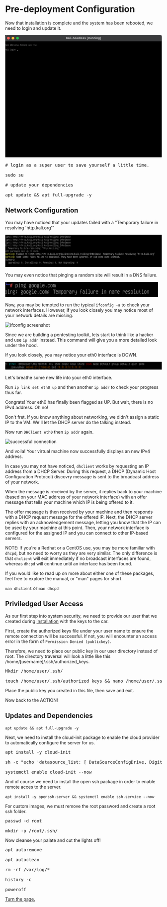 # Pre-deployment Configuration

Now that installation is complete and the system has been rebooted, we need to login and update it.

![Login](/Images/Predeployment/Login.png)

<pre>
# login as a super user to save yourself a little time.

sudo su

# update your dependencies

apt update && apt full-upgrade -y
</pre>

## Network Configuration

You may have noticed that your updates failed with a "Temporary failure in resolving 'http.kali.org'"

![failed resolution](/Images/Predeployment/Failure_resolving.png)

You may even notice that pinging a random site will result in a DNS failure.

![failed ping](/Images/Predeployment/failed_ping.png)

Now, you may be tempted to run the typical `ifconfig -a` to check your network interfaces. However, if you look closely you may notice most of your network details are missing.

![ifconfig screenshot]()

Since we are building a pentesting toolkit, lets start to think like a hacker and use `ip addr` instead. This command will give you a more detailed look under the hood. 

If you look closely, you may notice your eth0 interface is DOWN.

![eth0 down](/Images/Predeployment/eth0_down.png)

Let's breathe some new life into your eth0 interface.

Run `ip link set eth0 up` and then another `ip addr` to check your progress thus far.

Congrats! Your eth0 has finally been flagged as UP. But wait, there is no IPv4 address. Oh no!

Don't fret. If you know anything about networking, we didn't assign a static IP to the VM. We'll let the DHCP server do the talking instead.

Now run `DHClient eth0` then `ip addr` again.

![successful connection]()

And voila! Your virtual machine now successfully displays an new IPv4 address.

In case you may not have noticed, `dhclient` works by requesting an IP address from a DHCP Server. During this request, a DHCP (Dynamic Host Configuration Protocol) discovry message is sent to the broadcast address of your network.

When the message is received by the server, it replies back to your machine (based on your MAC address of your network interface) with an offer message that tells your machine which IP is being offered to it.

The offer message is then received by your machine and then responds with a DHCP request message for the offered IP.  Next, the DHCP server replies with an acknowledgement message, letting you know that the IP can be used by your machine at this point. Then, your network interface is configured for the assigned IP and you can connect to other IP-based servers.

NOTE: If you're a Redhat or a CentOS use, you may be more familiar with `dhcpd`, but no need to worry as they are very similar. The only difference is that `dhclient` will exit immediately if no broadcast interfaces are found, whereas `dhcpd` will continue until an interface has been found.

If you would like to read up on more about either one of these packages, feel free to explore the manual, or "man" pages for short.

`man dhclient` or `man dhcpd`

## Priviledged User Access

As our first step into system security, we need to provide our user that we created during [installation](installing-kali-linux.md) with the keys to the car. 

First, create the authorized keys file under your user name to ensure the remote connection will be successful. If not, you will encounter an access error in the form of `Permission Denied (publickey)`.

Therefore, we need to place our public key in our user directory instead of root. The directory traversal will look a little like this /home/[username]/.ssh/authorized_keys. 

<pre>
Mkdir /home/user/.ssh/

touch /home/user/.ssh/authorized_keys && nano /home/user/.ssh/authorized_keys 
</pre>

Place the public key you created in this file, then save and exit.

Now back to the ACTION!

## Updates and Dependencies

`apt update && apt full-upgrade -y`

Next, we need to install the cloud-init package to enable the cloud provider to automatically configure the server for us.

<pre>
apt install -y cloud-init

sh -c "echo 'datasource_list: [ DataSourceConfigDrive, DigitalOcean, Nocloud, None ]' > /etc/cloud/cloud.cfg.d/99_digitalocean.cfg"

systemctl enable cloud-init --now
</pre>

And of course we need to install the open ssh package in order to enable remote acces to the server.

`apt install -y openssh-server && systemctl enable ssh.service --now`

For custom images, we must remove the root password and create a root ssh folder.

<pre>
passwd -d root

mkdir -p /root/.ssh/
</pre>

Now cleanse your palate and cut the lights off!

<pre>
apt autoremove

apt autoclean

rm -rf /var/log/*

history -c

poweroff
</pre>

[Turn the page.](deploying-vps.md)
